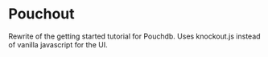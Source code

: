 Pouchout
============================

Rewrite of the getting started tutorial for Pouchdb. Uses knockout.js instead
of vanilla javascript for the UI.

